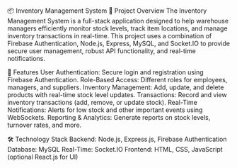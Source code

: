 📦 Inventory Management System
📝 Project Overview
The Inventory Management System is a full-stack application designed to help warehouse managers efficiently monitor stock levels, track item locations, and manage inventory transactions in real-time. This project uses a combination of Firebase Authentication, Node.js, Express, MySQL, and Socket.IO to provide secure user management, robust API functionality, and real-time notifications.

🚀 Features
User Authentication: Secure login and registration using Firebase Authentication.
Role-Based Access: Different roles for employees, managers, and suppliers.
Inventory Management: Add, update, and delete products with real-time stock level updates.
Transactions: Record and view inventory transactions (add, remove, or update stock).
Real-Time Notifications: Alerts for low stock and other important events using WebSockets.
Reporting & Analytics: Generate reports on stock levels, turnover rates, and more.


🛠️ Technology Stack
Backend: Node.js, Express.js, Firebase Authentication
Database: MySQL
Real-Time: Socket.IO
Frontend: HTML, CSS, JavaScript (optional React.js for UI)
